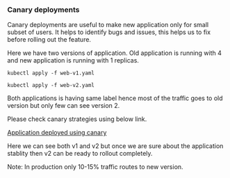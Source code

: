 ### Canary deployments

Canary deployments are useful to make new application only for small subset of users. It helps to identify bugs and issues, this helps us to fix before rolling out the feature.

Here we have two versions of application. Old application is running with 4 and new application is running with 1 replicas. 


`kubectl apply -f web-v1.yaml`

`kubectl apply -f web-v2.yaml`


Both applications is having same label hence most of the traffic goes to old version but only few can see version 2.

Please check canary strategies using below link.


[Application deployed using canary](http://34.149.151.182/canary/) 

Here we can see both v1 and v2 but once we are sure about the application stablity then v2 can be ready to rollout completely.

Note: In production only 10-15% traffic routes to new version. 
